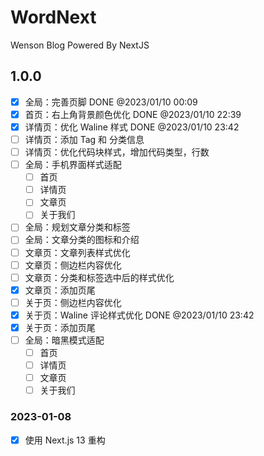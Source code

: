 # WordNext

Wenson Blog Powered By NextJS

## 1.0.0

- [X] 全局：完善页脚  DONE @2023/01/10 00:09
- [X] 首页：右上角背景颜色优化 DONE @2023/01/10 22:39
- [X] 详情页：优化 Waline 样式 DONE @2023/01/10 23:42
- [ ] 详情页：添加 Tag 和 分类信息
- [ ] 详情页：优化代码块样式，增加代码类型，行数
- [ ] 全局：手机界面样式适配
  - [ ] 首页
  - [ ] 详情页
  - [ ] 文章页
  - [ ] 关于我们
- [ ] 全局：规划文章分类和标签
- [ ] 全局：文章分类的图标和介绍
- [ ] 文章页：文章列表样式优化
- [ ] 文章页：侧边栏内容优化
- [ ] 文章页：分类和标签选中后的样式优化
- [X] 文章页：添加页尾
- [ ] 关于页：侧边栏内容优化
- [X] 关于页：Waline 评论样式优化 DONE @2023/01/10 23:42
- [X] 关于页：添加页尾
- [ ] 全局：暗黑模式适配
  - [ ] 首页
  - [ ] 详情页
  - [ ] 文章页
  - [ ] 关于我们

### 2023-01-08

- [x] 使用 Next.js 13 重构
